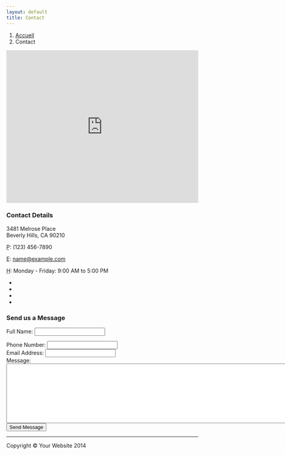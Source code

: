 ```yaml
---
layout: default
title: Contact
---
```



<!-- Page Content -->
<div class="container">

<!-- Page Heading/Breadcrumbs -->
<div class="row">
<div class="col-lg-12">
<ol class="breadcrumb">
    <li><a href="index.html">Accueil</a>
    </li>
    <li class="active">Contact</li>
</ol>
</div>
</div>
<!-- /.row -->

<!-- Content Row -->
<div class="row">
<!-- Map Column -->
<div class="col-md-8">
<!-- Embedded Google Map -->
<iframe width="100%" height="400px" frameborder="0" scrolling="no" marginheight="0" marginwidth="0" src="http://maps.google.com/maps?hl=en&amp;ie=UTF8&amp;ll=37.0625,-95.677068&amp;spn=56.506174,79.013672&amp;t=m&amp;z=4&amp;output=embed"></iframe>
</div>
<!-- Contact Details Column -->
<div class="col-md-4">
<h3>Contact Details</h3>
<p>
    3481 Melrose Place<br>Beverly Hills, CA 90210<br>
</p>
<p><i class="fa fa-phone"></i> 
    <abbr title="Phone">P</abbr>: (123) 456-7890</p>
<p><i class="fa fa-envelope-o"></i> 
    <abbr title="Email">E</abbr>: <a href="mailto:name@example.com">name@example.com</a>
</p>
<p><i class="fa fa-clock-o"></i> 
    <abbr title="Hours">H</abbr>: Monday - Friday: 9:00 AM to 5:00 PM</p>
<ul class="list-unstyled list-inline list-social-icons">
    <li>
        <a href="#"><i class="fa fa-facebook-square fa-2x"></i></a>
    </li>
    <li>
        <a href="#"><i class="fa fa-linkedin-square fa-2x"></i></a>
    </li>
    <li>
        <a href="#"><i class="fa fa-twitter-square fa-2x"></i></a>
    </li>
    <li>
        <a href="#"><i class="fa fa-google-plus-square fa-2x"></i></a>
    </li>
</ul>
</div>
</div>
<!-- /.row -->

<!-- Contact Form -->
<!-- In order to set the email address and subject line for the contact form go to the bin/contact_me.php file. -->
<div class="row">
<div class="col-md-8">
<h3>Send us a Message</h3>
<form name="sentMessage" id="contactForm" novalidate>
    <div class="control-group form-group">
        <div class="controls">
            <label>Full Name:</label>
            <input type="text" class="form-control" id="name" required data-validation-required-message="Please enter your name.">
            <p class="help-block"></p>
        </div>
    </div>
    <div class="control-group form-group">
        <div class="controls">
            <label>Phone Number:</label>
            <input type="tel" class="form-control" id="phone" required data-validation-required-message="Please enter your phone number.">
        </div>
    </div>
    <div class="control-group form-group">
        <div class="controls">
            <label>Email Address:</label>
            <input type="email" class="form-control" id="email" required data-validation-required-message="Please enter your email address.">
        </div>
    </div>
    <div class="control-group form-group">
        <div class="controls">
            <label>Message:</label>
            <textarea rows="10" cols="100" class="form-control" id="message" required data-validation-required-message="Please enter your message" maxlength="999" style="resize:none"></textarea>
        </div>
    </div>
    <div id="success"></div>
    <!-- For success/fail messages -->
    <button type="submit" class="btn btn-primary">Send Message</button>
</form>
</div>

</div>
<!-- /.row -->

<hr>

<!-- Footer -->
<footer>
<div class="row">
<div class="col-lg-12">
    <p>Copyright &copy; Your Website 2014</p>
</div>
</div>
</footer>

</div>
<!-- /.container -->

<!-- jQuery -->
<script src="js/jquery.js"></script>

<!-- Bootstrap Core JavaScript -->
<script src="js/bootstrap.min.js"></script>

<!-- Contact Form JavaScript -->
<!-- Do not edit these files! In order to set the email address and subject line for the contact form go to the bin/contact_me.php file. -->
<script src="js/jqBootstrapValidation.js"></script>
<script src="js/contact_me.js"></script>

</body>

</html>
